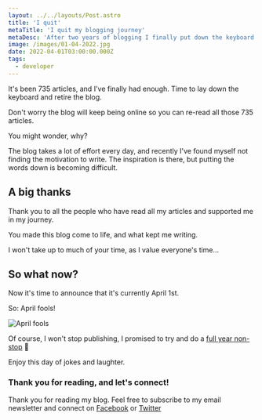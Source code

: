 ```yaml
---
layout: ../../layouts/Post.astro
title: 'I quit'
metaTitle: 'I quit my blogging journey'
metaDesc: 'After two years of blogging I finally put down the keyboard'
image: /images/01-04-2022.jpg
date: 2022-04-01T03:00:00.000Z
tags:
  - developer
---
```


It's been 735 articles, and I've finally had enough.
Time to lay down the keyboard and retire the blog.

Don't worry the blog will keep being online so you can re-read all those 735 articles.

You might wonder, why?

The blog takes a lot of effort every day, and recently I've found myself not finding the motivation to write.
The inspiration is there, but putting the words down is becoming difficult.

## A big thanks

Thank you to all the people who have read all my articles and supported me in my journey.

You made this blog come to life, and what kept me writing.

I won't take up to much of your time, as I value everyone's time...

## So what now?

Now it's time to announce that it's currently April 1st.

So: April fools!

![April fools](https://media.giphy.com/media/bvhj7zqJ11RjG/giphy.gif)

Of course, I won't stop publishing, I promised to try and do a [full year non-stop](https://daily-dev-tips.com/posts/i-received-a-letter-from-myself/) 🤘

Enjoy this day of jokes and laughter.

### Thank you for reading, and let's connect!

Thank you for reading my blog. Feel free to subscribe to my email newsletter and connect on [Facebook](https://www.facebook.com/DailyDevTipsBlog) or [Twitter](https://twitter.com/DailyDevTips1)

